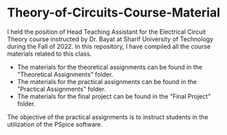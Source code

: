 # Theory-of-Circuits-Course-Material

I held the position of Head Teaching Assistant for the Electrical Circuit Theory course instructed by Dr. Bayat at Sharif University of Technology during the Fall of 2022. In this repository, I have compiled all the course materials related to this class.
- The materials for the theoretical assignments can be found in the "Theoretical Assignments" folder.
- The materials for the practical assignments can be found in the "Practical Assignments" folder.
- The materials for the final project can be found in the "Final Project" folder.

The objective of the practical assignments is to instruct students in the utilization of the PSpice software.
